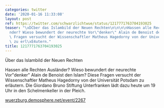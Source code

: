```yaml
---
categories: twitter
date: '2020-01-16 11:33:08'
layout: post
ref: https://twitter.com/schwarzlichtwue/status/1217771763704193025
teaser: "\xDCber das Islambild der Neuen Rechten\n\n\n\nHassen alle Rechten Ausl\xE4\
  nder? Wieso bewundert der neurechte Vor\"denker\" Alain de Benoist den Islam? Diese\
  \ Fragen versucht der Wissenschaftler Matheus Hagedorny von der Universit\xE4t Potsdam\
  \ zu erl\xE4utern."
title: 1217771763704193025
---
```

Über das Islambild der Neuen Rechten



Hassen alle Rechten Ausländer? Wieso bewundert der neurechte Vor"denker" Alain de Benoist den Islam? Diese Fragen versucht der Wissenschaftler Matheus Hagedorny von der Universität Potsdam zu erläutern.
Die Giordano Bruno Stiftung Unterfranken lädt dazu heute um 19 Uhr in den Schelmenkeller in der Pleich.



[wuerzburg.demosphere.net/event/2267](https://wuerzburg.demosphere.net/event/2267)